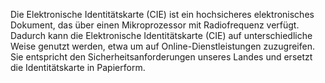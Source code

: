 Die Elektronische Identitätskarte (CIE) ist ein hochsicheres elektronisches Dokument, das über einen Mikroprozessor mit Radiofrequenz verfügt. Dadurch kann die Elektronische Identitätskarte (CIE) auf unterschiedliche Weise genutzt werden, etwa um auf Online-Dienstleistungen zuzugreifen. Sie entspricht den Sicherheitsanforderungen unseres Landes und ersetzt die Identitätskarte in Papierform.